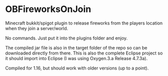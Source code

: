 # OBFireworksOnJoin

Minecraft bukkit/spigot plugin to release fireworks from the players location when they join a server/world.

No commands. Just put it into the plugins folder and enjoy.

The compiled jar file is also in the target folder of the repo so can be downloaded directly from there. This is also the complete Eclipse project so it should import into Eclipse (I was using Oxygen.3.a Release 4.7.3a).

Compiled for 1.16, but should work with older versions (up to a point).
